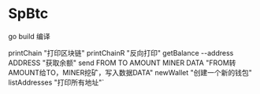 # SpBtc

go build 编译

printChain				"打印区块链"
printChainR				"反向打印"
getBalance --address  ADDRESS  "获取余额"
send FROM TO AMOUNT MINER DATA "FROM转AMOUNT给TO，MINER挖矿，写入数据DATA"
newWallet "创建一个新的钱包"
listAddresses "打印所有地址"`

